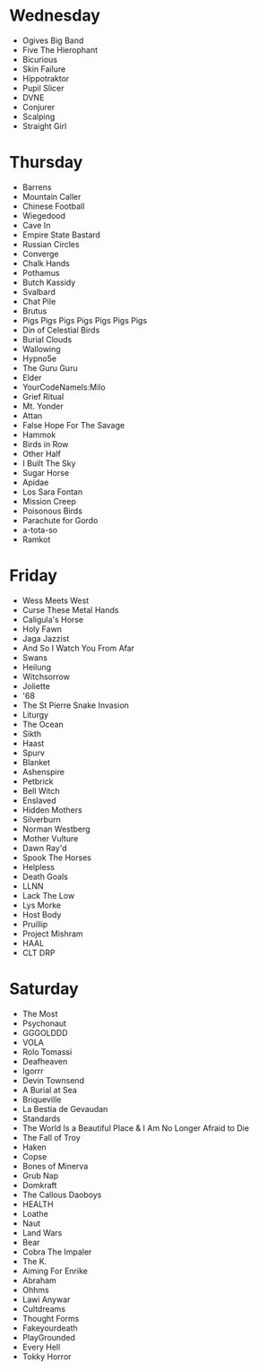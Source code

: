 # Wednesday
* Ogives Big Band
* Five The Hierophant
* Bicurious
* Skin Failure
* Hippotraktor
* Pupil Slicer
* DVNE
* Conjurer
* Scalping
* Straight Girl

# Thursday
* Barrens
* Mountain Caller
* Chinese Football
* Wiegedood
* Cave In
* Empire State Bastard
* Russian Circles
* Converge
* Chalk Hands
* Pothamus
* Butch Kassidy
* Svalbard
* Chat Pile
* Brutus
* Pigs Pigs Pigs Pigs Pigs Pigs Pigs
* Din of Celestial Birds
* Burial Clouds
* Wallowing
* Hypno5e
* The Guru Guru
* Elder
* YourCodeNameIs:Milo
* Grief Ritual
* Mt. Yonder
* Attan
* False Hope For The Savage
* Hammok
* Birds in Row
* Other Half
* I Built The Sky
* Sugar Horse
* Apidae
* Los Sara Fontan
* Mission Creep
* Poisonous Birds
* Parachute for Gordo
* a-tota-so
* Ramkot

# Friday
* Wess Meets West
* Curse These Metal Hands
* Caligula's Horse
* Holy Fawn
* Jaga Jazzist
* And So I Watch You From Afar
* Swans
* Heilung
* Witchsorrow
* Joliette
* '68
* The St Pierre Snake Invasion
* Liturgy
* The Ocean
* Sikth
* Haast
* Spurv
* Blanket
* Ashenspire
* Petbrick
* Bell Witch
* Enslaved
* Hidden Mothers
* Silverburn
* Norman Westberg
* Mother Vulture
* Dawn Ray'd
* Spook The Horses
* Helpless
* Death Goals
* LLNN
* Lack The Low
* Lys Morke
* Host Body
* Pruillip
* Project Mishram
* HAAL
* CLT DRP

# Saturday
* The Most
* Psychonaut
* GGGOLDDD
* VOLA
* Rolo Tomassi
* Deafheaven
* Igorrr
* Devin Townsend
* A Burial at Sea
* Briqueville
* La Bestia de Gevaudan
* Standards
* The World Is a Beautiful Place & I Am No Longer Afraid to Die
* The Fall of Troy
* Haken
* Copse
* Bones of Minerva
* Grub Nap
* Domkraft
* The Callous Daoboys
* HEALTH
* Loathe
* Naut
* Land Wars
* Bear
* Cobra The Impaler
* The K.
* Aiming For Enrike
* Abraham
* Ohhms
* Lawi Anywar
* Cultdreams
* Thought Forms
* Fakeyourdeath
* PlayGrounded
* Every Hell
* Tokky Horror
